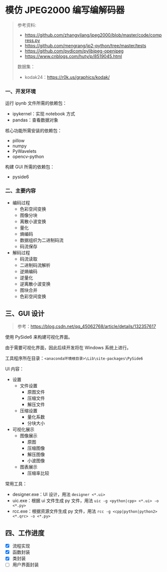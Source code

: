 # 模仿 JPEG2000 编写编解码器

> 参考资料:
>
> - https://github.com/zhangyilang/jpeg2000/blob/master/code/compress.py
> - https://github.com/mengrang/jp2-python/tree/master/tests
> - https://github.com/pydicom/pylibjpeg-openjpeg
> - https://www.cnblogs.com/huty/p/8519045.html
>
> 数据集：
>
> - kodak24：https://r0k.us/graphics/kodak/

### 一、开发环境

运行 ipynb 文件所需的依赖包：

- ipykernel：实现 notebook 方式
- pandas：查看数据对象

核心功能所需安装的依赖包：

- pillow
- numpy
- PyWavelets
- opencv-python

构建 GUI 所需的依赖包：

- pyside6

### 二、主要内容

- 编码过程
  - 色彩空间变换
  - 图像分块
  - 离散小波变换
  - 量化
  - 熵编码
  - 数据组织为二进制码流
  - 码流保存
- 解码过程
  - 码流读取
  - 二进制码流解析
  - 逆熵编码
  - 逆量化
  - 逆离散小波变换
  - 图块合并
  - 色彩空间变换

## 三、GUI 设计

> 参考：https://blog.csdn.net/qq_45062768/article/details/132357617

使用 PySide6 来构建可视化界面。

由于需要可视化界面，因此后续开发将在 Windows 系统上进行。

工具程序所在目录：`<anaconda环境根目录>\Lib\site-packages\PySide6`

UI 内容：

- 设置
  - 文件设置
    - 原图文件
    - 压缩文件
    - 解压文件
  - 压缩设置
    - 量化系数
    - 分块大小
- 可视化展示
  - 图像展示
    - 原图
    - 压缩图像
    - 解压图像
    - 小波图像
  - 图表展示
    - 压缩率比较

常用工具：

- designer.exe：UI 设计，用法 `designer <*.ui>`
- uic.exe：根据 ui 文件生成 py 文件，用法 `uic -g <python|cpp> <*.ui> -o <*.py>`
- rcc.exe：根据资源文件生成 py 文件，用法 `rcc -g <cpp|python|python2> <*.qrc> -o <*.py>`

## 四、工作进度

- [x] 流程实现
- [x] 函数封装
- [x] 类封装
- [ ] 用户界面封装
